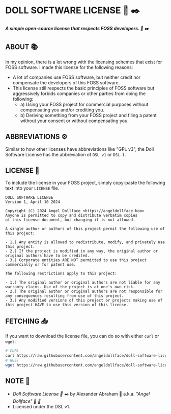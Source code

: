 # DOLL SOFTWARE LICENSE :scroll: :black_nib:

***A simple open-source license that respects FOSS developers. :scroll: :black_nib:***

## ABOUT :books:

In my opinion, there is a lot wrong with the licensing schemes that exist for FOSS software. I made this license for the following reasons:

- A lot of companies use FOSS software, but neither credit nor compensate the developers of this FOSS software.
- This license still respects the basic principles of FOSS software but aggressively forbids companies or other parties from doing the following:
  - a) Using your FOSS project for commercial purposes without compensating you and/or crediting you.
  - b) Deriving something from your FOSS project and filing a patent without your consent or without compensating you.

## ABBREVIATIONS :gear:

Similar to how other licenses have abbreviations like "GPL v3", the Doll Software License has the abbreviation of `DSL v1` or `DSL-1`.

## LICENSE :scroll:

To include the license in your FOSS project, simply copy-paste the following text into your `LICENSE` file.

```Text
DOLL SOFTWARE LICENSE
Version 1, April 10 2024

Copyright (C) 2024 Angel Dollface <https://angeldollface.boo>
Anyone is permitted to copy and distribute verbatim copies
of this license document, but changing it is not allowed.

A single author or authors of this project permit the following use of this project:

- 1.) Any entity is allowed to redistribute, modify, and privately use this project.
- 2.) If the project is modified in any way, the original author or original authors have to be credited.
- 3.) Corporate entities ARE NOT permitted to use this project commercially or for patent use.

The following restrictions apply to this project:

- 1.) The original author or original authors are not liable for any warranty claims. Use of the project is at one's own risk.
- 2.) The original author or original authors are not responsible for any consequences resulting from use of this project.
- 3.) Any modified versions of this project or projects making use of this project HAVE to use this version of this license.
```

## FETCHING :inbox_tray:

If you want to download the license file, you can do so with either `curl` or `wget`:

```bash
# CURl
curl https://raw.githubusercontent.com/angeldollface/doll-software-license/main/LICENSE
# WGET
wget https://raw.githubusercontent.com/angeldollface/doll-software-license/main/LICENSE
```

## NOTE :scroll:

- *Doll Software License :scroll: :black_nib:* by Alexander Abraham :black_heart: a.k.a. *"Angel Dollface" :dolls: :ribbon:*
- Licensed under the DSL v1.
